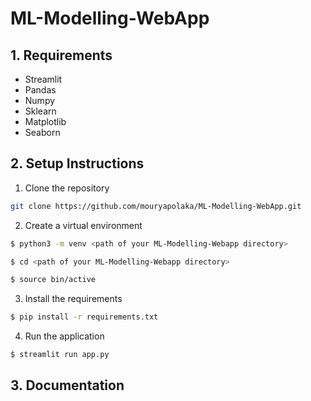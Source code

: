 # ML-Modelling-WebApp

## 1. Requirements
* Streamlit
* Pandas
* Numpy
* Sklearn
* Matplotlib
* Seaborn

## 2. Setup Instructions
1. Clone the repository
```bash
git clone https://github.com/mouryapolaka/ML-Modelling-WebApp.git
```
2. Create a virtual environment
```bash
$ python3 -m venv <path of your ML-Modelling-Webapp directory>

$ cd <path of your ML-Modelling-Webapp directory>

$ source bin/active
```
3. Install the requirements
```bash
$ pip install -r requirements.txt
```
4. Run the application
```bash
$ streamlit run app.py
```
## 3. Documentation
